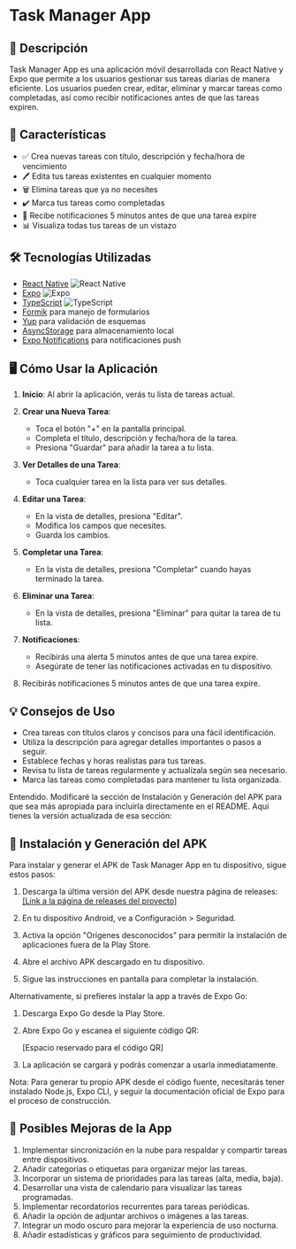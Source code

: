 # Task Manager App

## 📱 Descripción

Task Manager App es una aplicación móvil desarrollada con React Native y Expo que permite a los usuarios gestionar sus tareas diarias de manera eficiente. Los usuarios pueden crear, editar, eliminar y marcar tareas como completadas, así como recibir notificaciones antes de que las tareas expiren.

## 🚀 Características

- ✅ Crea nuevas tareas con título, descripción y fecha/hora de vencimiento
- 🖊️ Edita tus tareas existentes en cualquier momento
- 🗑️ Elimina tareas que ya no necesites
- ✔️ Marca tus tareas como completadas
- 🔔 Recibe notificaciones 5 minutos antes de que una tarea expire
- 📊 Visualiza todas tus tareas de un vistazo

## 🛠 Tecnologías Utilizadas

- [React Native](https://reactnative.dev/) ![React Native](https://img.shields.io/badge/-React%20Native-61DAFB?style=flat-square&logo=react&logoColor=black)
- [Expo](https://expo.dev/) ![Expo](https://img.shields.io/badge/-Expo-000020?style=flat-square&logo=expo&logoColor=white)
- [TypeScript](https://www.typescriptlang.org/) ![TypeScript](https://img.shields.io/badge/-TypeScript-3178C6?style=flat-square&logo=typescript&logoColor=white)
- [Formik](https://formik.org/) para manejo de formularios
- [Yup](https://github.com/jquense/yup) para validación de esquemas
- [AsyncStorage](https://react-native-async-storage.github.io/async-storage/) para almacenamiento local
- [Expo Notifications](https://docs.expo.dev/versions/latest/sdk/notifications/) para notificaciones push



## 🖥 Cómo Usar la Aplicación

1. **Inicio**: Al abrir la aplicación, verás tu lista de tareas actual.

2. **Crear una Nueva Tarea**:
   - Toca el botón "+" en la pantalla principal.
   - Completa el título, descripción y fecha/hora de la tarea.
   - Presiona "Guardar" para añadir la tarea a tu lista.

3. **Ver Detalles de una Tarea**:
   - Toca cualquier tarea en la lista para ver sus detalles.

4. **Editar una Tarea**:
   - En la vista de detalles, presiona "Editar".
   - Modifica los campos que necesites.
   - Guarda los cambios.

5. **Completar una Tarea**:
   - En la vista de detalles, presiona "Completar" cuando hayas terminado la tarea.

6. **Eliminar una Tarea**:
   - En la vista de detalles, presiona "Eliminar" para quitar la tarea de tu lista.

7. **Notificaciones**:
   - Recibirás una alerta 5 minutos antes de que una tarea expire.
   - Asegúrate de tener las notificaciones activadas en tu dispositivo.
6. Recibirás notificaciones 5 minutos antes de que una tarea expire.

## 💡 Consejos de Uso

- Crea tareas con títulos claros y concisos para una fácil identificación.
- Utiliza la descripción para agregar detalles importantes o pasos a seguir.
- Establece fechas y horas realistas para tus tareas.
- Revisa tu lista de tareas regularmente y actualízala según sea necesario.
- Marca las tareas como completadas para mantener tu lista organizada.


Entendido. Modificaré la sección de Instalación y Generación del APK para que sea más apropiada para incluirla directamente en el README. Aquí tienes la versión actualizada de esa sección:

## 📲 Instalación y Generación del APK

Para instalar y generar el APK de Task Manager App en tu dispositivo, sigue estos pasos:

1. Descarga la última versión del APK desde nuestra página de releases:
   [\[Link a la página de releases del proyecto\]](https://expo.dev/artifacts/eas/rGPvFunkkmpVsnqNw1XUrL.apk)

2. En tu dispositivo Android, ve a Configuración > Seguridad.

3. Activa la opción "Orígenes desconocidos" para permitir la instalación de aplicaciones fuera de la Play Store.

4. Abre el archivo APK descargado en tu dispositivo.

5. Sigue las instrucciones en pantalla para completar la instalación.

Alternativamente, si prefieres instalar la app a través de Expo Go:

1. Descarga Expo Go desde la Play Store.

2. Abre Expo Go y escanea el siguiente código QR:

   [Espacio reservado para el código QR]

3. La aplicación se cargará y podrás comenzar a usarla inmediatamente.

Nota: Para generar tu propio APK desde el código fuente, necesitarás tener instalado Node.js, Expo CLI, y seguir la documentación oficial de Expo para el proceso de construcción.



## 🚀 Posibles Mejoras de la App

1. Implementar sincronización en la nube para respaldar y compartir tareas entre dispositivos.
2. Añadir categorías o etiquetas para organizar mejor las tareas.
3. Incorporar un sistema de prioridades para las tareas (alta, media, baja).
4. Desarrollar una vista de calendario para visualizar las tareas programadas.
5. Implementar recordatorios recurrentes para tareas periódicas.
6. Añadir la opción de adjuntar archivos o imágenes a las tareas.
7. Integrar un modo oscuro para mejorar la experiencia de uso nocturna.
8. Añadir estadísticas y gráficos para seguimiento de productividad.


